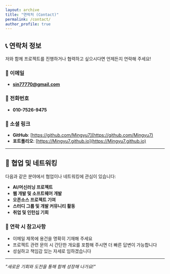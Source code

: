```yaml
---
layout: archive
title: "연락처 (Contact)"
permalink: /contact/
author_profile: true
---
```


## 📞 연락처 정보

저와 함께 프로젝트를 진행하거나 협력하고 싶으시다면 언제든지 연락해 주세요!

### 📧 이메일
- **sin77770@gmail.com**

### 📱 전화번호
- **010-7526-9475**

### 🔗 소셜 링크
- **GitHub**: [https://github.com/Mingyu7](https://github.com/Mingyu7)
- **포트폴리오**: [https://Mingyu7.github.io](https://Mingyu7.github.io)

---

## 🤝 협업 및 네트워킹

다음과 같은 분야에서 협업이나 네트워킹에 관심이 있습니다:

- **AI/머신러닝 프로젝트**
- **웹 개발 및 소프트웨어 개발**
- **오픈소스 프로젝트 기여**
- **스터디 그룹 및 개발 커뮤니티 활동**
- **취업 및 인턴십 기회**

### 📝 연락 시 참고사항
- 이메일 제목에 용건을 명확히 기재해 주세요
- 프로젝트 관련 문의 시 간단한 개요를 포함해 주시면 더 빠른 답변이 가능합니다
- 성실하고 책임감 있는 자세로 임하겠습니다

---
*"새로운 기회와 도전을 통해 함께 성장해 나가요!"*